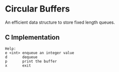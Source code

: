 # Circular Buffers
An efficient data structure to store fixed length queues.

## C Implementation
```
Help:
e <int> enqueue an integer value
d       dequeue
p       print the buffer
x       exit
```